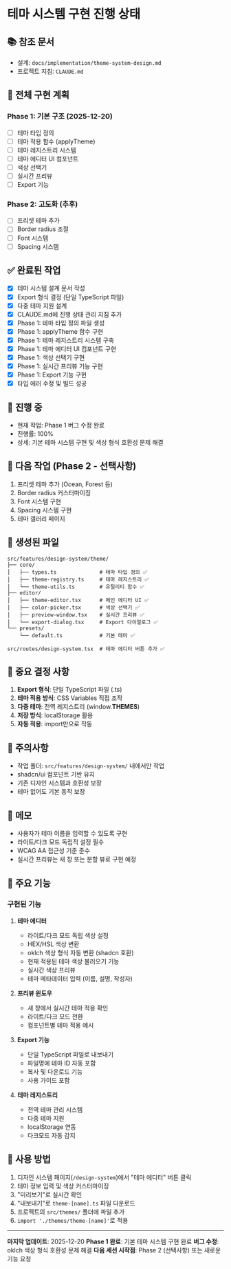 # 테마 시스템 구현 진행 상태

## 📚 참조 문서
- 설계: `docs/implementation/theme-system-design.md`
- 프로젝트 지침: `CLAUDE.md`

## 🎯 전체 구현 계획
### Phase 1: 기본 구조 (2025-12-20)
- [ ] 테마 타입 정의
- [ ] 테마 적용 함수 (applyTheme)
- [ ] 테마 레지스트리 시스템
- [ ] 테마 에디터 UI 컴포넌트
- [ ] 색상 선택기
- [ ] 실시간 프리뷰
- [ ] Export 기능

### Phase 2: 고도화 (추후)
- [ ] 프리셋 테마 추가
- [ ] Border radius 조절
- [ ] Font 시스템
- [ ] Spacing 시스템

## ✅ 완료된 작업
- [x] 테마 시스템 설계 문서 작성
- [x] Export 형식 결정 (단일 TypeScript 파일)
- [x] 다중 테마 지원 설계
- [x] CLAUDE.md에 진행 상태 관리 지침 추가
- [x] Phase 1: 테마 타입 정의 파일 생성
- [x] Phase 1: applyTheme 함수 구현
- [x] Phase 1: 테마 레지스트리 시스템 구축
- [x] Phase 1: 테마 에디터 UI 컴포넌트 구현
- [x] Phase 1: 색상 선택기 구현
- [x] Phase 1: 실시간 프리뷰 기능 구현
- [x] Phase 1: Export 기능 구현
- [x] 타입 에러 수정 및 빌드 성공

## 🔄 진행 중
- 현재 작업: Phase 1 버그 수정 완료
- 진행률: 100%
- 상세: 기본 테마 시스템 구현 및 색상 형식 호환성 문제 해결

## 📝 다음 작업 (Phase 2 - 선택사항)
1. 프리셋 테마 추가 (Ocean, Forest 등)
2. Border radius 커스터마이징
3. Font 시스템 구현
4. Spacing 시스템 구현
5. 테마 갤러리 페이지

## 📁 생성된 파일
```
src/features/design-system/theme/
├── core/
│   ├── types.ts              # 테마 타입 정의 ✅
│   ├── theme-registry.ts     # 테마 레지스트리 ✅
│   └── theme-utils.ts        # 유틸리티 함수 ✅
├── editor/
│   ├── theme-editor.tsx      # 메인 에디터 UI ✅
│   ├── color-picker.tsx      # 색상 선택기 ✅
│   ├── preview-window.tsx    # 실시간 프리뷰 ✅
│   └── export-dialog.tsx     # Export 다이얼로그 ✅
└── presets/
    └── default.ts            # 기본 테마 ✅

src/routes/design-system.tsx  # 테마 에디터 버튼 추가 ✅
```

## 📌 중요 결정 사항
1. **Export 형식**: 단일 TypeScript 파일 (.ts)
2. **테마 적용 방식**: CSS Variables 직접 조작
3. **다중 테마**: 전역 레지스트리 (window.__THEMES__)
4. **저장 방식**: localStorage 활용
5. **자동 적용**: import만으로 작동

## 🚨 주의사항
- 작업 폴더: `src/features/design-system/` 내에서만 작업
- shadcn/ui 컴포넌트 기반 유지
- 기존 디자인 시스템과 호환성 보장
- 테마 없어도 기본 동작 보장

## 💭 메모
- 사용자가 테마 이름을 입력할 수 있도록 구현
- 라이트/다크 모드 독립적 설정 필수
- WCAG AA 접근성 기준 준수
- 실시간 프리뷰는 새 창 또는 분할 뷰로 구현 예정

## 🎯 주요 기능

### 구현된 기능
1. **테마 에디터**
   - 라이트/다크 모드 독립 색상 설정
   - HEX/HSL 색상 변환
   - oklch 색상 형식 자동 변환 (shadcn 호환)
   - 현재 적용된 테마 색상 불러오기 기능
   - 실시간 색상 프리뷰
   - 테마 메타데이터 입력 (이름, 설명, 작성자)

2. **프리뷰 윈도우**
   - 새 창에서 실시간 테마 적용 확인
   - 라이트/다크 모드 전환
   - 컴포넌트별 테마 적용 예시

3. **Export 기능**
   - 단일 TypeScript 파일로 내보내기
   - 파일명에 테마 ID 자동 포함
   - 복사 및 다운로드 기능
   - 사용 가이드 포함

4. **테마 레지스트리**
   - 전역 테마 관리 시스템
   - 다중 테마 지원
   - localStorage 연동
   - 다크모드 자동 감지

## 📖 사용 방법

1. 디자인 시스템 페이지(`/design-system`)에서 "테마 에디터" 버튼 클릭
2. 테마 정보 입력 및 색상 커스터마이징
3. "미리보기"로 실시간 확인
4. "내보내기"로 `theme-[name].ts` 파일 다운로드
5. 프로젝트의 `src/themes/` 폴더에 파일 추가
6. `import './themes/theme-[name]'`로 적용

---

**마지막 업데이트**: 2025-12-20
**Phase 1 완료**: 기본 테마 시스템 구현 완료
**버그 수정**: oklch 색상 형식 호환성 문제 해결
**다음 세션 시작점**: Phase 2 (선택사항) 또는 새로운 기능 요청